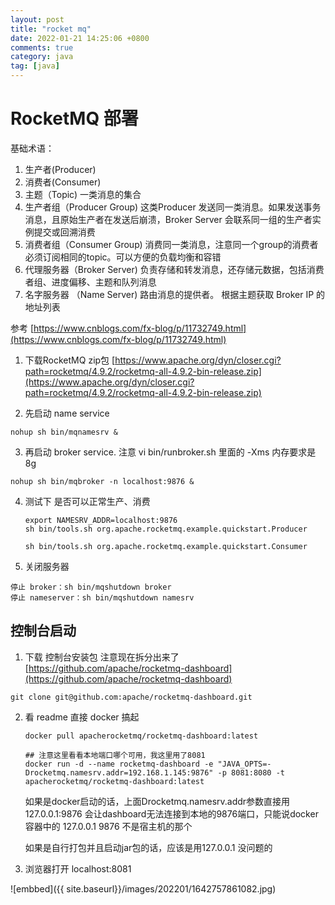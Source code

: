 ```yaml
---
layout: post
title: "rocket mq"
date: 2022-01-21 14:25:06 +0800
comments: true
category: java
tag: [java]
---
```




#  RocketMQ 部署

基础术语：

1. 生产者(Producer)
2. 消费者(Consumer)
3. 主题（Topic)  一类消息的集合
4. 生产者组（Producer Group) 这类Producer 发送同一类消息。如果发送事务消息，且原始生产者在发送后崩溃，Broker Server 会联系同一组的生产者实例提交或回溯消费
5. 消费者组（Consumer Group) 消费同一类消息，注意同一个group的消费者必须订阅相同的topic。可以方便的负载均衡和容错
6. 代理服务器（Broker Server)  负责存储和转发消息，还存储元数据，包括消费者组、进度偏移、主题和队列消息
7. 名字服务器 （Name Server) 路由消息的提供者。 根据主题获取 Broker IP 的地址列表





参考 [https://www.cnblogs.com/fx-blog/p/11732749.html](https://www.cnblogs.com/fx-blog/p/11732749.html)


1. 下载RocketMQ zip包 [https://www.apache.org/dyn/closer.cgi?path=rocketmq/4.9.2/rocketmq-all-4.9.2-bin-release.zip](https://www.apache.org/dyn/closer.cgi?path=rocketmq/4.9.2/rocketmq-all-4.9.2-bin-release.zip)

2. 先启动 name service
  ```
  nohup sh bin/mqnamesrv &
  ```

3. 再启动 broker service. 注意 vi bin/runbroker.sh 里面的 -Xms 内存要求是8g
  ```
  nohup sh bin/mqbroker -n localhost:9876 &
  ```

  

4. 测试下 是否可以正常生产、消费

   ```
   export NAMESRV_ADDR=localhost:9876
   sh bin/tools.sh org.apache.rocketmq.example.quickstart.Producer
   
   sh bin/tools.sh org.apache.rocketmq.example.quickstart.Consumer	
   ```

5. 关闭服务器
```
停止 broker：sh bin/mqshutdown broker
停止 nameserver：sh bin/mqshutdown namesrv
```

## 控制台启动

1. 下载 控制台安装包 注意现在拆分出来了 [https://github.com/apache/rocketmq-dashboard](https://github.com/apache/rocketmq-dashboard)
```
git clone git@github.com:apache/rocketmq-dashboard.git
```

2. 看  readme 直接 docker 搞起

    ```
    docker pull apacherocketmq/rocketmq-dashboard:latest

    ## 注意这里看看本地端口哪个可用，我这里用了8081
    docker run -d --name rocketmq-dashboard -e "JAVA_OPTS=-Drocketmq.namesrv.addr=192.168.1.145:9876" -p 8081:8080 -t apacherocketmq/rocketmq-dashboard:latest
    ```

    如果是docker启动的话，上面Drocketmq.namesrv.addr参数直接用127.0.0.1:9876 会让dashboard无法连接到本地的9876端口，只能说docker容器中的 127.0.0.1 9876 不是宿主机的那个

    如果是自行打包并且启动jar包的话，应该是用127.0.0.1 没问题的


3. 浏览器打开 localhost:8081



![embbed]({{ site.baseurl}}/images/202201/1642757861082.jpg)